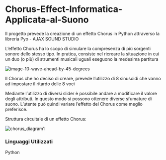 # Chorus-Effect-Informatica-Applicata-al-Suono
Il progetto prevede la creazione di un effetto Chorus in Python attraverso la libreria Pyo - AJAX SOUND STUDIO

L’effetto Chorus ha lo scopo di simulare la compresenza di più sorgenti sonore dello stesso tipo. In pratica, consiste nel ricreare la situazione in cui un duo (o più) di strumenti musicali uguali eseguono la medesima partitura

![image-10-wave-ahead-by-45-degrees](https://user-images.githubusercontent.com/59931596/193449511-759b5c90-8772-4019-9f95-babb25467e55.jpeg)

Il Chorus che ho deciso di creare, prevede l’utilizzo di 8 sinusoidi che vanno ad impostare il ritardo delle 8 voci

Mediante l’utilizzo di diversi slider è possibile andare a modificare il valore degli attributi. In questo modo si possono ottenere diverse sfumature di suono. L’utente può quindi variare l’effetto del Chorus come meglio preferisce.

Struttura circuitale di un effetto Chorus:

![chorus_diagram1](https://user-images.githubusercontent.com/59931596/193449524-8071cbdc-3989-46fc-8d10-b2f4e79914d6.png)


### Linguaggi Utilizzati

Python
